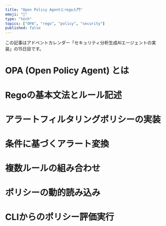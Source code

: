```yaml
---
title: "Open Policy Agentとrego入門"
emoji: "🤖"
type: "tech"
topics: ["OPA", "rego", "policy", "security"]
published: false
---
```


この記事はアドベントカレンダー「セキュリティ分析生成AIエージェントの実装」の15日目です。

# OPA (Open Policy Agent) とは

# Regoの基本文法とルール記述

# アラートフィルタリングポリシーの実装

# 条件に基づくアラート変換

# 複数ルールの組み合わせ

# ポリシーの動的読み込み

# CLIからのポリシー評価実行
